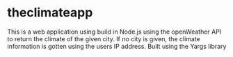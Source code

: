 # theclimateapp
This is a web application using build in Node.js using the openWeather API to return the climate of the given city. If no city is given, the climate information is gotten using the users IP address. Built using the Yargs library
